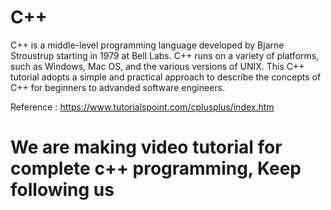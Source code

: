 # C++

C++ is a middle-level programming language developed by Bjarne Stroustrup starting in 1979 at Bell Labs.
C++ runs on a variety of platforms, such as Windows, Mac OS, and the various versions of UNIX. This C++
tutorial adopts a simple and practical approach to describe the concepts of C++ for beginners to advanded
software engineers.

Reference : https://www.tutorialspoint.com/cplusplus/index.htm

# We are making video tutorial for complete c++ programming, Keep following us